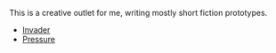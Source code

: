 This is a creative outlet for me, writing mostly short fiction prototypes.
- [Invader](invader.md)
- [Pressure](pressure.md)